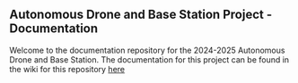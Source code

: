 ## Autonomous Drone and Base Station Project - Documentation
Welcome to the documentation repository for the 2024-2025 Autonomous Drone and Base Station. The documentation for this project can be found in the wiki for this repository [here](https://github.com/Weber-State-UAV-Program/Documentation-2024-2025/wiki)
